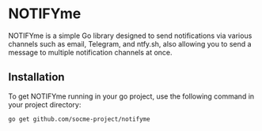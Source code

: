 # NOTIFYme

NOTIFYme is a simple Go library designed to send notifications via various channels such as email, Telegram, and ntfy.sh, also allowing you to send a message to multiple notification channels at once.

## Installation

To get NOTIFYme running in your go project, use the following command in your project directory:

```bash
go get github.com/socme-project/notifyme
```

